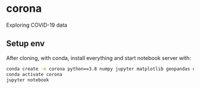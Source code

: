 # corona
Exploring COVID-19 data

## Setup env

After cloning, with conda, install everything and start notebook server with:

```sh
conda create -n corona python==3.8 numpy jupyter matplotlib geopandas descartes mapclassify -c conda-forge
conda activate corona
jupyter notebook
```
